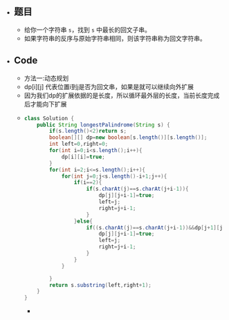 - ## 题目
	- 给你一个字符串 `s`，找到 `s` 中最长的回文子串。
	- 如果字符串的反序与原始字符串相同，则该字符串称为回文字符串。
- ## Code
	- 方法一:动态规划
	- dp[i][j] 代表位置i到j是否为回文串，如果是就可以继续向外扩展
	- 因为我们dp的扩展依据的是长度，所以循环最外层的长度，当前长度完成后才能向下扩展
	- ```java
	  class Solution {
	      public String longestPalindrome(String s) {
	          if(s.length()<2)return s;
	          boolean[][] dp=new boolean[s.length()][s.length()];
	          int left=0,right=0;
	          for(int i=0;i<s.length();i++){
	              dp[i][i]=true;
	          }
	          for(int i=2;i<=s.length();i++){
	              for(int j=0;j<s.length()-i+1;j++){
	                  if(i==2){
	                      if(s.charAt(j)==s.charAt(j+i-1)){
	                          dp[j][j+i-1]=true;
	                          left=j;
	                          right=j+i-1;
	                      }
	                  }else{
	                      if((s.charAt(j)==s.charAt(j+i-1))&&dp[j+1][j+i-2]){
	                          dp[j][j+i-1]=true;
	                          left=j;
	                          right=j+i-1;
	                      }
	                  }
	              }
	  
	          }
	          return s.substring(left,right+1);
	      }
	  }
	  ```
		-